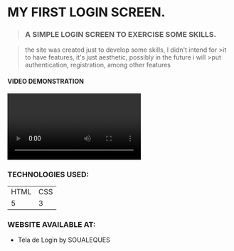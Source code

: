 # MY FIRST LOGIN SCREEN.
>### A SIMPLE LOGIN SCREEN TO EXERCISE SOME SKILLS.

>the site was created just to develop some skills, I didn't intend for >it to have features, it's just aesthetic, possibly in the future i will >put authentication, registration, among other features

#### VIDEO DEMONSTRATION
<div>
    <video scr="https://github.com/soualeques/Tela_de_Login/blob/main/videos/tela_login.mp4"></video>
</div>

### TECHNOLOGIES USED:
<table>
    <tr>
        <td>HTML</td>
        <td>CSS</td>
    </tr>
    <tr>
    <td>5</td>
    <td>3</td>
    </tr>
</table>

### WEBSITE AVAILABLE AT:
* <a src="https://soualeques.github.io/Tela_de_Login/">Tela de Login by SOUALEQUES</a>